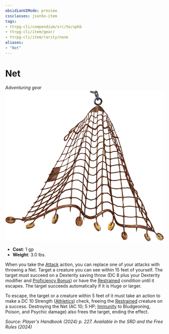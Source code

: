 ```yaml
---
obsidianUIMode: preview
cssclasses: json5e-item
tags:
- ttrpg-cli/compendium/src/5e/xphb
- ttrpg-cli/item/gear/
- ttrpg-cli/item/rarity/none
aliases: 
- "Net"
---
```

# Net
*Adventuring gear*  
![](Інструменти%20ДМ/CLI/items/img/net.webp#right)

- **Cost**: 1 gp
- **Weight**: 3.0 lbs.

When you take the [Attack](Інструменти%20ДМ/CLI/rules/actions.md#Attack) action, you can replace one of your attacks with throwing a Net. Target a creature you can see within 15 feet of yourself. The target must succeed on a Dexterity saving throw (DC 8 plus your Dexterity modifier and [Proficiency Bonus](Інструменти%20ДМ/CLI/rules/variant-rules/proficiency-xphb.md)) or have the [Restrained](Інструменти%20ДМ/CLI/rules/conditions.md#Restrained) condition until it escapes. The target succeeds automatically if it is Huge or larger.

To escape, the target or a creature within 5 feet of it must take an action to make a DC 10 Strength ([Athletics](Інструменти%20ДМ/CLI/rules/skills.md#Athletics)) check, freeing the [Restrained](Інструменти%20ДМ/CLI/rules/conditions.md#Restrained) creature on a success. Destroying the Net (AC 10; 5 HP; [Immunity](Інструменти%20ДМ/CLI/rules/variant-rules/immunity-xphb.md) to Bludgeoning, Poison, and Psychic damage) also frees the target, ending the effect.

*Source: Player's Handbook (2024) p. 227. Available in the <span title='Systems Reference Document (5.2)'>SRD</span> and the Free Rules (2024)*